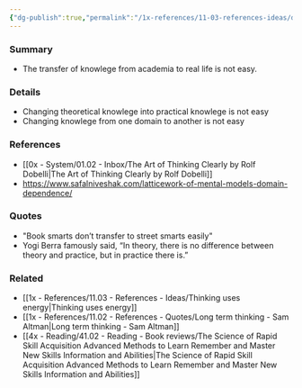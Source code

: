 ```yaml
---
{"dg-publish":true,"permalink":"/1x-references/11-03-references-ideas/domain-dependence/","dgHomeLink":true,"dgPassFrontmatter":false,"dgShowBacklinks":true,"dgShowLocalGraph":false,"dgShowInlineTitle":true}
---
```



### Summary
- The transfer of knowlege from academia to real life is not easy.

### Details
- Changing theoretical knowlege into practical knowlege is not easy
- Changing knowlege from one domain to another is not easy

### References
- [[0x - System/01.02 - Inbox/The Art of Thinking Clearly by Rolf Dobelli|The Art of Thinking Clearly by Rolf Dobelli]]
- https://www.safalniveshak.com/latticework-of-mental-models-domain-dependence/

### Quotes
-  "Book smarts don’t transfer to street smarts easily"
- Yogi Berra famously said, “In theory, there is no difference between theory and practice, but in practice there is.”

### Related
- [[1x - References/11.03 - References - Ideas/Thinking uses energy|Thinking uses energy]]
- [[1x - References/11.02 - References - Quotes/Long term thinking - Sam Altman|Long term thinking - Sam Altman]]
- [[4x - Reading/41.02 - Reading - Book reviews/The Science of Rapid Skill Acquisition Advanced Methods to Learn Remember and Master New Skills Information and Abilities|The Science of Rapid Skill Acquisition Advanced Methods to Learn Remember and Master New Skills Information and Abilities]]